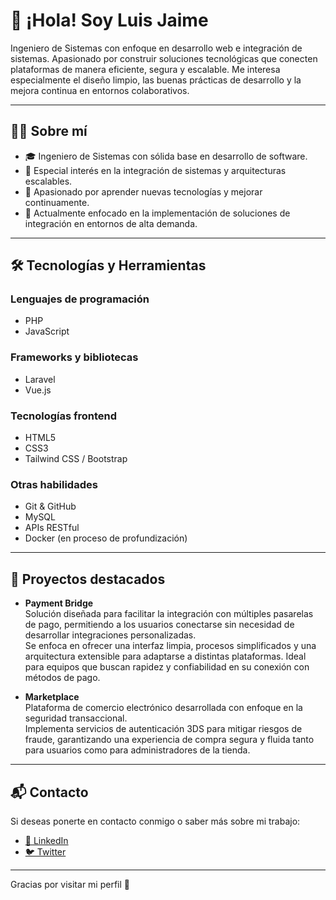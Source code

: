 # 👋 ¡Hola! Soy Luis Jaime

Ingeniero de Sistemas con enfoque en desarrollo web e integración de sistemas. Apasionado por construir soluciones tecnológicas que conecten plataformas de manera eficiente, segura y escalable. Me interesa especialmente el diseño limpio, las buenas prácticas de desarrollo y la mejora continua en entornos colaborativos.

---

## 🧑‍💻 Sobre mí

- 🎓 Ingeniero de Sistemas con sólida base en desarrollo de software.
- 🔄 Especial interés en la integración de sistemas y arquitecturas escalables.
- 🚀 Apasionado por aprender nuevas tecnologías y mejorar continuamente.
- 💼 Actualmente enfocado en la implementación de soluciones de integración en entornos de alta demanda.

---

## 🛠️ Tecnologías y Herramientas

### Lenguajes de programación
- PHP
- JavaScript

### Frameworks y bibliotecas
- Laravel
- Vue.js

### Tecnologías frontend
- HTML5
- CSS3
- Tailwind CSS / Bootstrap

### Otras habilidades
- Git & GitHub
- MySQL
- APIs RESTful
- Docker (en proceso de profundización)

---

## 🧩 Proyectos destacados

- **Payment Bridge**  
  Solución diseñada para facilitar la integración con múltiples pasarelas de pago, permitiendo a los usuarios conectarse sin necesidad de desarrollar integraciones personalizadas.  
  Se enfoca en ofrecer una interfaz limpia, procesos simplificados y una arquitectura extensible para adaptarse a distintas plataformas. Ideal para equipos que buscan rapidez y confiabilidad en su conexión con métodos de pago.

- **Marketplace**  
  Plataforma de comercio electrónico desarrollada con enfoque en la seguridad transaccional.  
  Implementa servicios de autenticación 3DS para mitigar riesgos de fraude, garantizando una experiencia de compra segura y fluida tanto para usuarios como para administradores de la tienda.

---

## 📬 Contacto

Si deseas ponerte en contacto conmigo o saber más sobre mi trabajo:

- [📎 LinkedIn](https://www.linkedin.com/in/luis-alberto-jaime-barbosa-6709ab239/)
- [🐦 Twitter](https://twitter.com/MrLuisJaimes)

---

Gracias por visitar mi perfil 🙌

